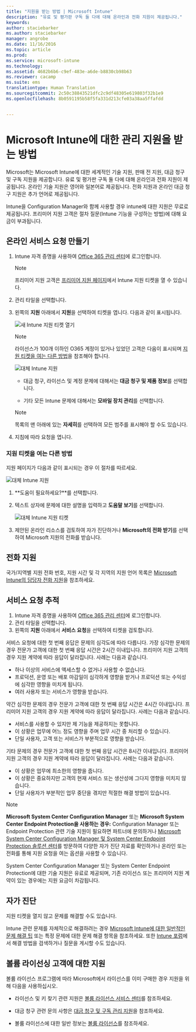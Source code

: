 ```yaml
---
title: "지원을 받는 방법 | Microsoft Intune"
description: "유료 및 평가판 구독 둘 다에 대해 온라인과 전화 지원이 제공됩니다."
keywords: 
author: staciebarker
ms.author: staciebarker
manager: angrobe
ms.date: 11/16/2016
ms.topic: article
ms.prod: 
ms.service: microsoft-intune
ms.technology: 
ms.assetid: 4682b6b6-c9ef-483e-a6de-b8830cb98b63
ms.reviewer: cacamp
ms.suite: ems
translationtype: Human Translation
ms.sourcegitcommit: 2c50c38843521dfc2c9df48305e619803f32b1e9
ms.openlocfilehash: 8b0591195b58f5fa331d213cfe03a38aa5ffafdd


---
```


# <a name="how-to-get-admin-support-for-microsoft-intune"></a>Microsoft Intune에 대한 관리 지원을 받는 방법

Microsoft는 Microsoft Intune에 대한 세계적인 기술 지원, 판매 전 지원, 대금 청구 및 구독 지원을 제공합니다. 유료 및 평가판 구독 둘 다에 대해 온라인과 전화 지원이 제공됩니다. 온라인 기술 지원은 영어와 일본어로 제공됩니다. 전화 지원과 온라인 대금 청구 지원은 추가 언어로 제공됩니다.

Intune을 Configuration Manager와 함께 사용할 경우 intune에 대한 지원은 무료로 제공됩니다. 프리미어 지원 고객은 절차 질문(Intune 기능을 구성하는 방법)에 대해 요금이 부과됩니다.

## <a name="create-an-online-service-request"></a>온라인 서비스 요청 만들기

1.  Intune 자격 증명을 사용하여 [Office 365 관리 센터](https://portal.office.com)에 로그인합니다. 
    >[!NOTE]
    >
    >프리미어 지원 고객은 [프리미어 지원 페이지](https://support.microsoft.com/en-us/premier/contacts)에서 Intune 지원 티켓을 열 수 있습니다.

2.  관리 타일을 선택합니다.
3.  왼쪽의 **지원** 아래에서 **지원**을 선택하여 티켓을 엽니다. 다음과 같이 표시됩니다.

    ![새 Intune 지원 티켓 열기](../media/support-open-ticket.png)

    >[!NOTE]
    >
    >  라이선스가 100개 이하인 O365 계정이 있거나 있었던 고객은 다음이 표시되며 [지원 티켓을 여는 다른 방법](#alternate-method-to-open-a-support-ticket)을 참조해야 합니다.
    >  
    > ![대체 Intune 지원](../media/alternate-support-ui.png)

    -   대금 청구, 라이선스 및 계정 문제에 대해서는 **대금 청구 및 제품 정보**를 선택합니다.

    -   기타 모든 Intune 문제에 대해서는 **모바일 장치 관리**를 선택합니다.

    > [!NOTE]
    > 목록의 맨 아래에 있는 **자세히**를 선택하여 모든 범주를 표시해야 할 수도 있습니다.

3.  지침에 따라 요청을 엽니다. 

### <a name="alternate-method-to-open-a-support-ticket"></a>지원 티켓을 여는 다른 방법

지원 페이지가 다음과 같이 표시되는 경우 이 절차를 따르세요.

![대체 Intune 지원](../media/alternate-support-ui.png)


1. **도움이 필요하세요?**를 선택합니다.
2. 텍스트 상자에 문제에 대한 설명을 입력하고 **도움말 보기**를 선택합니다.

    ![대체 Intune 지원 티켓](../media/support-need-help.png)

3. 제안된 온라인 리소스를 검토하여 자가 진단하거나 **Microsoft의 전화 받기**를 선택하여 Microsoft 지원의 전화를 받습니다.

## <a name="support-by-phone"></a>전화 지원
국가/지역별 지원 전화 번호, 지원 시간 및 각 지역의 지원 언어 목록은 [Microsoft Intune의 담당자 전화 지원](contact-assisted-phone-support-for-microsoft-intune.md)을 참조하세요.

## <a name="track-your-service-requests"></a>서비스 요청 추적
1.  Intune 자격 증명을 사용하여 [Office 365 관리 센터](https://portal.office.com)에 로그인합니다. 
2.  관리 타일을 선택합니다.
3.  왼쪽의 **지원** 아래에서 **서비스 요청**을 선택하여 티켓을 검토합니다. 

서비스 요청에 대한 첫 번째 응답은 문제의 심각도에 따라 다릅니다. 가장 심각한 문제의 경우 전문가 고객에 대한 첫 번째 응답 시간은 2시간 이내입니다. 프리미어 지원 고객의 경우 지원 계약에 따라 응답이 달라집니다. 사례는 다음과 같습니다.

- 하나 이상의 서비스에 액세스할 수 없거나 사용할 수 없습니다. 
- 프로덕션, 운영 또는 배포 마감일이 심각하게 영향을 받거나 프로덕션 또는 수익성에 심각한 영향을 미치게 됩니다. 
- 여러 사용자 또는 서비스가 영향을 받습니다.

약간 심각한 문제의 경우 전문가 고객에 대한 첫 번째 응답 시간은 4시간 이내입니다. 프리미어 지원 고객의 경우 지원 계약에 따라 응답이 달라집니다.  사례는 다음과 같습니다.

- 서비스를 사용할 수 있지만 제 기능을 제공하지는 못합니다. 
- 이 상황은 업무에 어느 정도 영향을 주며 업무 시간 중 처리할 수 있습니다. 
- 단일 사용자, 고객 또는 서비스가 부분적으로 영향을 받습니다.

기타 문제의 경우 전문가 고객에 대한 첫 번째 응답 시간은 8시간 이내입니다. 프리미어 지원 고객의 경우 지원 계약에 따라 응답이 달라집니다.  사례는 다음과 같습니다.

- 이 상황은 업무에 최소한의 영향을 줍니다. 
- 이 상황은 중요하지만 고객의 현재 서비스 또는 생산성에 그다지 영향을 미치지 않습니다. 
- 단일 사용자가 부분적인 업무 중단을 겪지만 적절한 해결 방법이 있습니다.

> [!NOTE]
> **Microsoft System Center Configuration Manager** 또는 **Microsoft System Center Endpoint Protection을 사용하는 경우:** Configuration Manager 또는 Endpoint Protection 관련 기술 지원이 필요하면 파트너에 문의하거나 [Microsoft System Center Configuration Manager 및 System Center Endpoint Protection 솔루션 센터](http://www.microsoft.com/en-us/server-cloud/products/system-center-2012-r2/resources.aspx)를 방문하여 다양한 자가 진단 자료를 확인하거나 온라인 또는 전화를 통해 지원 요청을 여는 옵션을 사용할 수 있습니다.
>
> System Center Configuration Manager 또는 System Center Endpoint Protection에 대한 기술 지원은 유료로 제공되며, 기존 라이선스 또는 프리미어 지원 계약이 있는 경우에는 지원 요금이 차감됩니다.

## <a name="self-help"></a>자가 진단

지원 티켓을 열지 않고 문제를 해결할 수도 있습니다.

Intune 관련 문제를 자체적으로 해결하려는 경우 [Microsoft Intune에 대한 일반적인 문제 해결 팁](general-troubleshooting-tips-for-microsoft-intune.md) 또는 특정 문제에 대한 문제 해결 항목을 참조하세요. 또한 [Intune 포럼](https://social.technet.microsoft.com/Forums/en-US/home?forum=microsoftintuneprod)에서 해결 방법을 검색하거나 질문을 게시할 수도 있습니다. 

## <a name="support-for-volume-licensing-customers"></a>볼륨 라이선싱 고객에 대한 지원
볼륨 라이선스 프로그램에 따라 Microsoft에서 라이선스를 이미 구매한 경우 지원을 위해 다음을 사용하십시오.

-   라이선스 및 키 찾기 관련 지원은 [볼륨 라이선스 서비스 센터](http://go.microsoft.com/fwlink/p/?LinkID=282016)를 참조하세요.

-   대금 청구 관련 문의 사항은 [대금 청구 및 구독 관리 지원](http://support.microsoft.com/oas/default.aspx?prid=15371)을 참조하세요.

-   볼륨 라이선스에 대한 일반 정보는 [볼륨 라이선스](http://go.microsoft.com/fwlink/p/?LinkID=282015)를 참조하세요.



<!--HONumber=Nov16_HO3-->


